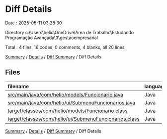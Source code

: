 # Diff Details

Date : 2025-05-11 03:28:30

Directory c:\\Users\\helio\\OneDrive\\Área de Trabalho\\Estudando Programação Avançada\\3\\gestaoempresarial

Total : 4 files,  16 codes, 0 comments, 4 blanks, all 20 lines

[Summary](results.md) / [Details](details.md) / [Diff Summary](diff.md) / Diff Details

## Files
| filename | language | code | comment | blank | total |
| :--- | :--- | ---: | ---: | ---: | ---: |
| [src/main/java/com/helio/models/Funcionario.java](/src/main/java/com/helio/models/Funcionario.java) | Java | 5 | 0 | 3 | 8 |
| [src/main/java/com/helio/ui/SubmenuFuncionarios.java](/src/main/java/com/helio/ui/SubmenuFuncionarios.java) | Java | 2 | 0 | 1 | 3 |
| [target/classes/com/helio/models/Funcionario.class](/target/classes/com/helio/models/Funcionario.class) | Java | 3 | 0 | 0 | 3 |
| [target/classes/com/helio/ui/SubmenuFuncionarios.class](/target/classes/com/helio/ui/SubmenuFuncionarios.class) | Java | 6 | 0 | 0 | 6 |

[Summary](results.md) / [Details](details.md) / [Diff Summary](diff.md) / Diff Details